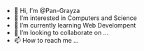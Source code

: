 - 👋 Hi, I’m @Pan-Grayza
- 👀 I’m interested in Computers and Science
- 🌱 I’m currently learning Web Develompent
- 💞️ I’m looking to collaborate on ...
- 📫 How to reach me ...

<!---
Pan-Grayza/Pan-Grayza is a ✨ special ✨ repository because its `README.md` (this file) appears on your GitHub profile.
You can click the Preview link to take a look at your changes.
--->
